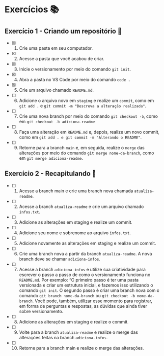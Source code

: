 # Exercícios :books:

## Exercício 1 - Criando um repositório 🎯

- [x] 1. Crie uma pasta em seu computador.
- [x] 2. Acesse a pasta que você acabou de criar.
- [x] 3. Inicie o versionamento por meio do comando `git init`.
- [x] 4. Abra a pasta no VS Code por meio do comando `code .`
- [x] 5. Crie um arquivo chamado `README.md`.
- [ ] 6. Adicione o arquivo novo em `staging` e realize um `commit`, como em `git add .` e `git commit -m "Descreva a alteração realizada"`.
- [ ] 7. Crie uma nova branch por meio do comando `git checkout -b`, como em `git checkout -b adiciona-readme`
- [ ] 8. Faça uma alteração em `README.md` e, depois, realize um novo commit, como em `git add . e git commit -m "Alterando o README"`.
- [ ] 9. Retorne para a branch `main` e, em seguida, realize o `merge` das alterações por meio do comando `git merge nome-da-branch`, como em `git merge adiciona-readme`.

## Exercício 2 - Recapitulando 🎯

- [ ] 1. Acesse a branch main e crie uma branch nova chamada `atualiza-readme`.
- [ ] 2. Acesse a branch `atualiza-readme` e crie um arquivo chamado `infos.txt`.
- [ ] 3. Adicione as alterações em staging e realize um commit.
- [ ] 4. Adicione seu nome e sobrenome ao arquivo `infos.txt`.
- [ ] 5. Adicione novamente as alterações em staging e realize um commit.
- [ ] 6. Crie uma branch nova a partir da branch `atualiza-readme`. A nova branch deve se chamar `adiciona-infos`.
- [ ] 7. Acesse a branch `adiciona-infos` e utilize sua criatividade para escrever o passo a passo de como o versionamento funciona no `README.md`. Por exemplo: “O primeiro passo é ter uma pasta versionada e criar um estrutura inicial, e fazemos isso utilizando o comando `git init`. O segundo passo é criar uma branch nova com o comando `git branch nome-da-branch` ou `git checkout -b nome-da-branch`. Você pode, também, utilizar esse momento para registrar, em forma de perguntas e respostas, as dúvidas que ainda tiver sobre versionamento.
- [ ] 8. Adicione as alterações em staging e realize o commit.
- [ ] 9. Volte para a branch `atualiza-readme` e realize o merge das alterações feitas na branch `adiciona-infos`.
- [ ] 10. Retorne para a branch main e realize o merge das alterações.
